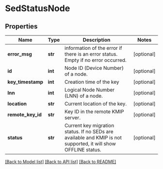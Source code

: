 # SedStatusNode

## Properties
Name | Type | Description | Notes
------------ | ------------- | ------------- | -------------
**error_msg** | **str** | information of the error if there is an error status. Empty if no error occurred. | [optional] 
**id** | **int** | Node ID (Device Number) of a node. | [optional] 
**key_timestamp** | **int** | Creation time of the key | [optional] 
**lnn** | **int** | Logical Node Number (LNN) of a node. | [optional] 
**location** | **str** | Current location of the key. | [optional] 
**remote_key_id** | **str** | Key ID in the remote KMIP server. | [optional] 
**status** | **str** | Current key migration status. If no SEDs are available and KMIP is not supported, it will show OFFLINE status. | [optional] 

[[Back to Model list]](../README.md#documentation-for-models) [[Back to API list]](../README.md#documentation-for-api-endpoints) [[Back to README]](../README.md)


